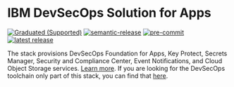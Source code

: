 # IBM DevSecOps Solution for Apps

[![Graduated (Supported)](https://img.shields.io/badge/status-Graduated%20(Supported)-brightgreen?style=plastic)](https://terraform-ibm-modules.github.io/documentation/#/badge-status)
[![semantic-release](https://img.shields.io/badge/%20%20%F0%9F%93%A6%F0%9F%9A%80-semantic--release-e10079.svg)](https://github.com/semantic-release/semantic-release)
[![pre-commit](https://img.shields.io/badge/pre--commit-enabled-brightgreen?logo=pre-commit&logoColor=white)](https://github.com/pre-commit/pre-commit)
[![latest release](https://img.shields.io/github/v/release/terraform-ibm-modules/stack-ibm-devsecops-alm?logo=GitHub&sort=semver)](https://github.com/terraform-ibm-modules/stack-ibm-devsecops-alm/releases/latest)

The stack provisions DevSecOps Foundation for Apps, Key Protect, Secrets Manager, Security and Compliance Center, Event Notifications, and Cloud Object Storage services. [Learn more](https://cloud.ibm.com/docs/devsecops-alm?topic=devsecops-alm-devsecops-alm-overview). If you are looking for the DevSecOps toolchain only part of this stack, you can find that [here](https://github.com/terraform-ibm-modules/terraform-ibm-devsecops-alm/blob/main/README.md).
